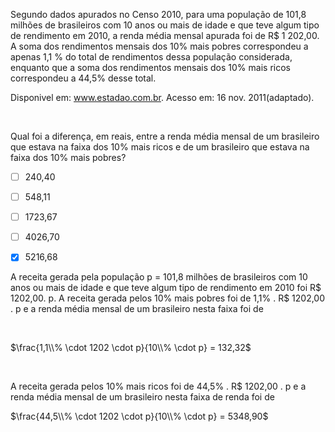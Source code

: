 

Segundo dados apurados no Censo 2010, para uma população de 101,8 milhões de brasileiros com 10 anos ou mais de idade e que teve algum tipo de rendimento em 2010, a renda média mensal apurada foi de R$ 1 202,00. A soma dos rendimentos mensais dos 10% mais pobres correspondeu a apenas 1,1 % do total de rendimentos dessa população considerada, enquanto que a soma dos rendimentos mensais dos 10% mais ricos correspondeu a 44,5% desse total.

Disponivel em: www.estadao.com.br. Acesso em: 16 nov. 2011(adaptado).

 

Qual foi a diferença, em reais, entre a renda média mensal de um brasileiro que estava na faixa dos 10% mais ricos e de um brasileiro que estava na faixa dos 10% mais pobres?



- [ ] 240,40
- [ ] 548,11
- [ ] 1723,67
- [ ] 4026,70
- [x] 5216,68


A receita gerada pela população p = 101,8 milhões de brasileiros com 10 anos ou mais de idade e que teve algum tipo de rendimento em 2010 foi R$ 1202,00. p. A receita gerada pelos 10% mais pobres foi de 1,1% . R$ 1202,00 . p e a renda média mensal de um brasileiro nesta faixa foi de

 

$\frac{1,1\\% \cdot 1202 \cdot p}{10\\% \cdot p} = 132,32$

 

A receita gerada pelos 10% mais ricos foi de 44,5% . R$ 1202,00 . p e a renda média mensal de um brasileiro nesta faixa de renda foi de

$\frac{44,5\\% \cdot 1202 \cdot p}{10\\% \cdot p} = 5348,90$

 
